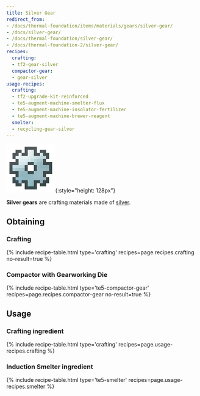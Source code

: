 ```yaml
---
title: Silver Gear
redirect_from:
- /docs/thermal-foundation/items/materials/gears/silver-gear/
- /docs/silver-gear/
- /docs/thermal-foundation/silver-gear/
- /docs/thermal-foundation-2/silver-gear/
recipes:
  crafting:
  - tf2-gear-silver
  compactor-gear:
  - gear-silver
usage-recipes:
  crafting:
  - tf2-upgrade-kit-reinforced
  - te5-augment-machine-smelter-flux
  - te5-augment-machine-insolator-fertilizer
  - te5-augment-machine-brewer-reagent
  smelter:
  - recycling-gear-silver
---
```


![Silver gear](/assets/images/thermal-foundation-2/gear-silver.png){:style="height: 128px"}


**Silver gears** are crafting materials made of [silver](/docs/1.12/thermal-foundation-2/silver-ingot/).


Obtaining
---------

### Crafting
{% include recipe-table.html type='crafting' recipes=page.recipes.crafting no-result=true %}

### Compactor with Gearworking Die
{% include recipe-table.html type='te5-compactor-gear' recipes=page.recipes.compactor-gear no-result=true %}


Usage
-----

### Crafting ingredient
{% include recipe-table.html type='crafting' recipes=page.usage-recipes.crafting %}

### Induction Smelter ingredient
{% include recipe-table.html type='te5-smelter' recipes=page.usage-recipes.smelter %}
